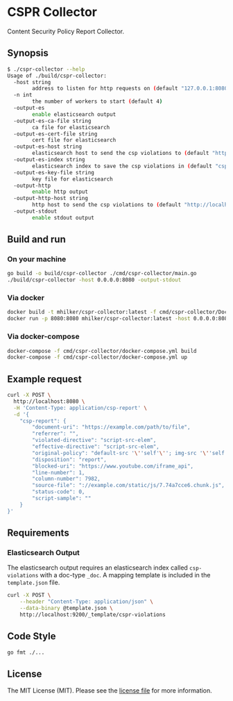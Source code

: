 # CSPR Collector

Content Security Policy Report Collector.

## Synopsis

```bash
$ ./cspr-collector --help
Usage of ./build/cspr-collector:
  -host string
        address to listen for http requests on (default "127.0.0.1:8080")
  -n int
        the number of workers to start (default 4)
  -output-es
        enable elasticsearch output
  -output-es-ca-file string
        ca file for elasticsearch
  -output-es-cert-file string
        cert file for elasticsearch
  -output-es-host string
        elasticsearch host to send the csp violations to (default "http://localhost:9200/")
  -output-es-index string
        elasticsearch index to save the csp violations in (default "cspr-violations")
  -output-es-key-file string
        key file for elasticsearch
  -output-http
        enable http output
  -output-http-host string
        http host to send the csp violations to (default "http://localhost:80/")
  -output-stdout
        enable stdout output
```

## Build and run

### On your machine

```bash
go build -o build/cspr-collector ./cmd/cspr-collector/main.go
./build/cspr-collector -host 0.0.0.0:8080 -output-stdout
```

### Via docker

```bash
docker build -t mhilker/cspr-collector:latest -f cmd/cspr-collector/Dockerfile .
docker run -p 8080:8080 mhilker/cspr-collector:latest -host 0.0.0.0:8080 -output-stdout
```

### Via docker-compose

```bash
docker-compose -f cmd/cspr-collector/docker-compose.yml build
docker-compose -f cmd/cspr-collector/docker-compose.yml up
```

## Example request

```bash
curl -X POST \
  http://localhost:8080 \
  -H 'Content-Type: application/csp-report' \
  -d '{
    "csp-report": {
        "document-uri": "https://example.com/path/to/file",
        "referrer": "",
        "violated-directive": "script-src-elem",
        "effective-directive": "script-src-elem",
        "original-policy": "default-src '\''self'\''; img-src '\''self'\'' https://*.ytimg.com; script-src-elem '\''self'\'' https://storage.googleapis.com https://www.youtube.com; connect-src '\''self'\'' https://www.googleapis.com; frame-src '\''self'\'' https://www.youtube.com; base-uri '\''self'\''; frame-ancestors '\''none'\''; form-action '\''self'\''; block-all-mixed-content; report-uri https://reporting.example.com/;",
        "disposition": "report",
        "blocked-uri": "https://www.youtube.com/iframe_api",
        "line-number": 1,
        "column-number": 7982,
        "source-file": "://example.com/static/js/7.74a7cce6.chunk.js",
        "status-code": 0,
        "script-sample": ""
    }
}'
```

## Requirements

### Elasticsearch Output

The elasticsearch output requires an elasticsearch index called `csp-violations` with a doc-type `_doc`.
A mapping template is included in the `template.json` file.

```bash
curl -X POST \
    --header "Content-Type: application/json" \
    --data-binary @template.json \
    http://localhost:9200/_template/cspr-violations
```

## Code Style

```bash
go fmt ./...
```

## License

The MIT License (MIT). Please see the [license file](LICENSE.md) for more information.
